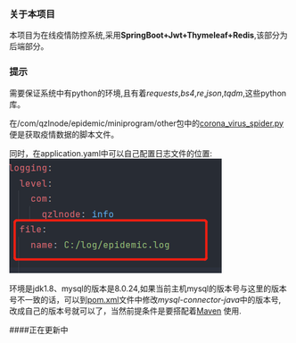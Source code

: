 ### 关于本项目
本项目为在线疫情防控系统,采用**SpringBoot+Jwt+Thymeleaf+Redis**,该部分为后端部分。

### 提示

需要保证系统中有python的环境,且有着*requests*,*bs4*,*re*,*json*,*tqdm*,这些python库。

在/com/qzlnode/epidemic/miniprogram/other包中的[corona_virus_spider.py](https://github.com/InnocentEyes/Epidemic/blob/master/src/main/java/com/qzlnode/epidemic/miniprogram/other/corona_virus_spider.py) 便是获取疫情数据的脚本文件。

同时，在application.yaml中可以自己配置日志文件的位置:
![img_1.png](img_1.png)

环境是jdk1.8、mysql的版本是8.0.24,如果当前主机mysql的版本号与这里的版本号不一致的话，可以到[pom.xml](pom.xml)文件中修改*mysql-connector-java*中的版本号,
改成自己的版本号就可以了，当然前提条件是要搭配着[Maven](https://maven.apache.org/) 使用.

####正在更新中

